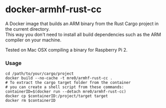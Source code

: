 # docker-armhf-rust-cc

A Docker image that builds an ARM binary from the Rust Cargo project in the current directory.  
This way you don't need to install all build dependencies such as the ARM
compiler on your machine.  

Tested on Mac OSX compiling a binary for Raspberry Pi 2.


### Usage

```
cd /path/to/your/cargo/project
docker build --no-cache -t mre0/armhf-rust-cc .
# To extract the cargo target folder from the container
# you can create a shell script from these commands:
containerID=$(docker run --detach mre0/armhf-rust-cc)
docker cp $containerID:/project/target target
docker rm $containerID
```
